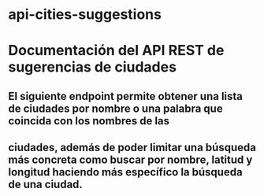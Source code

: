 # api-cities-suggestions
# Documentación del API REST de sugerencias de ciudades

## El siguiente endpoint permite obtener una lista de ciudades por nombre o una palabra que coincida con los nombres de las 
## ciudades, además de poder limitar una búsqueda más concreta como buscar por nombre, latitud y longitud haciendo más específico la búsqueda de una ciudad.
